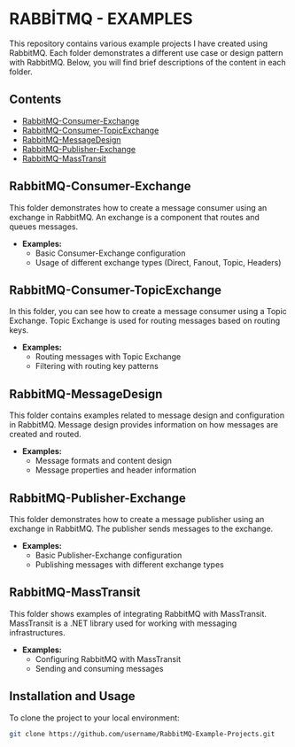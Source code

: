 # RABBİTMQ - EXAMPLES

This repository contains various example projects I have created using RabbitMQ. Each folder demonstrates a different use case or design pattern with RabbitMQ. Below, you will find brief descriptions of the content in each folder.

## Contents

- [RabbitMQ-Consumer-Exchange](#rabbitmq-consumer-exchange)
- [RabbitMQ-Consumer-TopicExchange](#rabbitmq-consumer-topicexchange)
- [RabbitMQ-MessageDesign](#rabbitmq-messagedesign)
- [RabbitMQ-Publisher-Exchange](#rabbitmq-publisher-exchange)
- [RabbitMQ-MassTransit](#rabbitmq-masstransit)

## RabbitMQ-Consumer-Exchange

This folder demonstrates how to create a message consumer using an exchange in RabbitMQ. An exchange is a component that routes and queues messages.

- **Examples:**
  - Basic Consumer-Exchange configuration
  - Usage of different exchange types (Direct, Fanout, Topic, Headers)

## RabbitMQ-Consumer-TopicExchange

In this folder, you can see how to create a message consumer using a Topic Exchange. Topic Exchange is used for routing messages based on routing keys.

- **Examples:**
  - Routing messages with Topic Exchange
  - Filtering with routing key patterns

## RabbitMQ-MessageDesign

This folder contains examples related to message design and configuration in RabbitMQ. Message design provides information on how messages are created and routed.

- **Examples:**
  - Message formats and content design
  - Message properties and header information

## RabbitMQ-Publisher-Exchange

This folder demonstrates how to create a message publisher using an exchange in RabbitMQ. The publisher sends messages to the exchange.

- **Examples:**
  - Basic Publisher-Exchange configuration
  - Publishing messages with different exchange types

## RabbitMQ-MassTransit

This folder shows examples of integrating RabbitMQ with MassTransit. MassTransit is a .NET library used for working with messaging infrastructures.

- **Examples:**
  - Configuring RabbitMQ with MassTransit
  - Sending and consuming messages

## Installation and Usage

To clone the project to your local environment:

```bash
git clone https://github.com/username/RabbitMQ-Example-Projects.git

